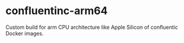 # confluentinc-arm64
Custom build for arm CPU architecture like Apple Silicon of confluentic Docker images.
